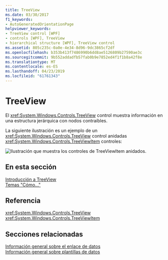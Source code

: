 ```yaml
---
title: TreeView
ms.date: 03/30/2017
f1_keywords:
- AutoGeneratedOrientationPage
helpviewer_keywords:
- TreeView control [WPF]
- controls [WPF], TreeView
- hierarchical structure [WPF], TreeView control
ms.assetid: 805c235c-0a0e-4e34-8d96-9dc3865cf2df
ms.openlocfilehash: b353b413f7486990b6dd8ae5126809b27590ae3c
ms.sourcegitcommit: 9b552addadfb57fab0b9e7852ed4f1f1b8a42f8e
ms.translationtype: MT
ms.contentlocale: es-ES
ms.lasthandoff: 04/23/2019
ms.locfileid: "61761343"
---
```

# <a name="treeview"></a>TreeView
El <xref:System.Windows.Controls.TreeView> control muestra información en una estructura jerárquica con nodos contraíbles.  
  
 La siguiente ilustración es un ejemplo de un <xref:System.Windows.Controls.TreeView> control anidadas <xref:System.Windows.Controls.TreeViewItem> controles:  
  
 ![Ilustración que muestra los controles de TreeViewItem anidados.](./media/treeview/nested-treeviewitem-controls.jpg)  
  
## <a name="in-this-section"></a>En esta sección  
 [Introducción a TreeView](treeview-overview.md)  
 [Temas "Cómo..."](treeview-how-to-topics.md)  
  
## <a name="reference"></a>Referencia  
 <xref:System.Windows.Controls.TreeView>  
  <xref:System.Windows.Controls.TreeViewItem>  
  
## <a name="related-sections"></a>Secciones relacionadas  
 [Información general sobre el enlace de datos](../data/data-binding-overview.md)  
  [Información general sobre plantillas de datos](../data/data-templating-overview.md)
